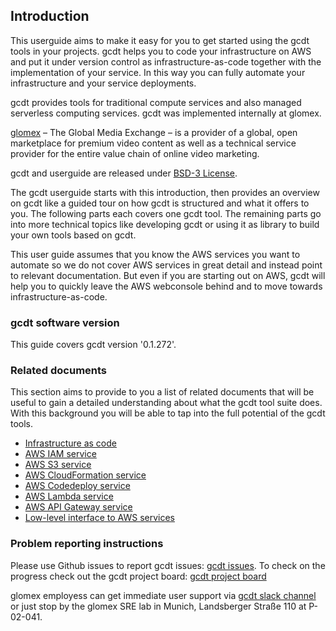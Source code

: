 ## Introduction

This userguide aims to make it easy for you to get started using the gcdt tools in your projects. gcdt helps you to code your infrastructure on AWS and put it under version control as infrastructure-as-code together with the implementation of your service. In this way you can fully automate your infrastructure and your service deployments.

gcdt provides tools for traditional compute services and also managed serverless computing services. gcdt was implemented internally at glomex.

[glomex](http://www.glomex.com/) – The Global Media Exchange – is a provider of a global, open marketplace for premium video content as well as a technical service provider for the entire value chain of online video marketing.

gcdt and userguide are released under [BSD-3 License](http://github.com/glomex/glomex-cloud-deployment-tools/LICENSE.md).

The gcdt userguide starts with this introduction, then provides an overview on gcdt like a guided tour on how gcdt is structured and what it offers to you. The following parts each covers one gcdt tool. The remaining parts go into more technical topics like developing gcdt or using it as library to build your own tools based on gcdt.

This user guide assumes that you know the AWS services you want to automate so we do not cover AWS services in great detail and instead point to relevant documentation. But even if you are starting out on AWS, gcdt will help you to quickly leave the AWS webconsole behind and to move towards infrastructure-as-code.


### gcdt software version

This guide covers gcdt version '0.1.272'.


### Related documents

This section aims to provide to you a list of related documents that will be useful to gain a detailed understanding about what the gcdt tool suite does. With this background you will be able to tap into the full potential of the gcdt tools.  

* [Infrastructure as code](https://martinfowler.com/bliki/InfrastructureAsCode.html)
* [AWS IAM service](https://aws.amazon.com/iam/)
* [AWS S3 service](https://aws.amazon.com/s3/)
* [AWS CloudFormation service](https://aws.amazon.com/cloudformation/)
* [AWS Codedeploy service](https://aws.amazon.com/codedeploy/)
* [AWS Lambda service](https://aws.amazon.com/lambda/)
* [AWS API Gateway service](https://aws.amazon.com/api-gateway/)
* [Low-level interface to AWS services](http://botocore.readthedocs.io/en/latest/index.html)


### Problem reporting instructions

Please use Github issues to report gcdt issues: [gcdt issues](https://github.com/glomex/glomex-cloud-deployment-tools/issues). To check on the progress check out the gcdt project board: [gcdt project board](https://github.com/glomex/glomex-cloud-deployment-tools/projects/1)

glomex employess can get immediate user support via [gcdt slack channel](https://glomex-team.slack.com/messages/gcdt/) or just stop by the glomex SRE lab in Munich, Landsberger Straße 110 
 at P-02-041.
